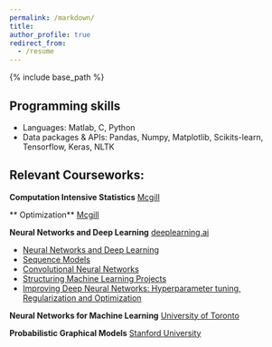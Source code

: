 ```yaml
---
permalink: /markdown/
title: 
author_profile: true
redirect_from: 
  - /resume
---
```

{% include base_path %}

Programming skills
---

 - Languages: Matlab, C, Python
 - Data packages & APIs: Pandas, Numpy, Matplotlib, Scikits-learn, Tensorflow, Keras, NLTK

Relevant Courseworks:
---

**Computation Intensive Statistics** [Mcgill](http://www.math.mcgill.ca/yyang/comp.html)

** Optimization** [Mcgill](https://www.mcgill.ca/study/2018-2019/courses/math-560)

**Neural Networks and Deep Learning** [deeplearning.ai](https://www.coursera.org/account/accomplishments/specialization/QT46J44B7SW4)
 - [Neural Networks and Deep Learning ](https://www.coursera.org/account/accomplishments/records/BZW9RB65KC2Q)
 - [Sequence Models ](https://www.coursera.org/account/accomplishments/records/SLRPNGRWFJ9R)
 - [Convolutional Neural Networks](https://www.coursera.org/account/accomplishments/records/9NWXNPQYHGUS)
 - [Structuring Machine Learning Projects](https://www.coursera.org/account/accomplishments/records/96PTNX2JJQB6)
 - [Improving Deep Neural Networks: Hyperparameter tuning, Regularization and Optimization](https://www.coursera.org/account/accomplishments/records/UGUSX5YPF3A6)

**Neural Networks for Machine Learning** [University of Toronto](https://www.coursera.org/account/accomplishments/records/GMLKDVBB2DGY)

**Probabilistic Graphical Models** [Stanford University](https://www.coursera.org/account/accomplishments/records/VXZQ5EKHB4CE)

